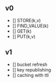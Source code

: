## v0

- [] STORE(k,v)
- [] FIND_VALUE(k)
- [] GET(k)
- [] PUT(k,v)

## v1

- [] bucket refresh
- [] key republishing
- [] caching with ttl
